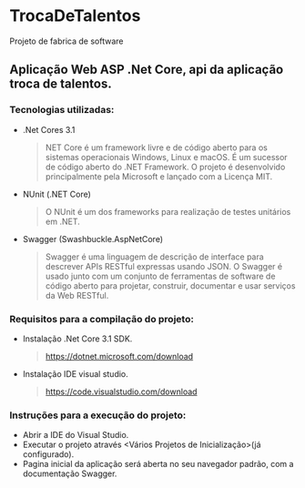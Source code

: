 # TrocaDeTalentos
 Projeto de fabrica de software
 
## Aplicação Web ASP .Net Core, api da aplicação troca de talentos.
 
### Tecnologias utilizadas:
- .Net Cores 3.1
    > NET Core é um framework livre e de código aberto para os sistemas operacionais Windows, Linux e macOS. É um sucessor de código aberto do .NET Framework. O projeto é desenvolvido principalmente pela Microsoft e lançado com a Licença MIT.
- NUnit (.NET Core)
    > O NUnit é um dos frameworks para realização de testes unitários em .NET.
- Swagger (Swashbuckle.AspNetCore)
    > Swagger é uma linguagem de descrição de interface para descrever APIs RESTful expressas usando JSON. O Swagger é usado junto com um conjunto de ferramentas de software de código aberto para projetar, construir, documentar e usar serviços da Web RESTful.

### Requisitos para a compilação do projeto:
- Instalação .Net Core 3.1 SDK.
    > https://dotnet.microsoft.com/download 
- Instalação IDE visual studio.
    > https://code.visualstudio.com/download

### Instruções para a execução do projeto:
- Abrir a IDE do Visual Studio.
- Executar o projeto através <Vários Projetos de Inicialização>(já configurado).
- Pagina inicial da aplicação será aberta no seu navegador padrão, com a documentação Swagger.
